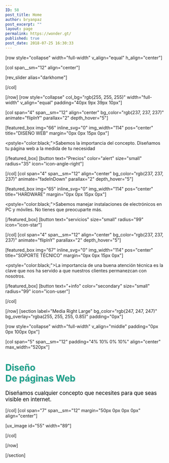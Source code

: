 ```yaml
---
ID: 58
post_title: Home
author: bryanpaz
post_excerpt: ""
layout: page
permalink: https://wonder.gt/
published: true
post_date: 2018-07-25 16:30:33
---
```

[row style="collapse" width="full-width" v_align="equal" h_align="center"]

[col span__sm="12" align="center"]

<p>[rev_slider alias="darkhome"]</p>

[/col]

[/row]
[row style="collapse" col_bg="rgb(255, 255, 255)" width="full-width" v_align="equal" padding="40px 9px 39px 10px"]

[col span="4" span__sm="12" align="center" bg_color="rgb(237, 237, 237)" animate="flipInY" parallax="2" depth_hover="5"]

[featured_box img="66" inline_svg="0" img_width="114" pos="center" title="DISEÑO WEB" margin="0px 0px 15px 0px"]

<pstyle="color:black;">Sabemos la importancia del concepto. Diseñamos tu página web a la medida de tu necesidad</p>

[/featured_box]
[button text="Precios" color="alert" size="small" radius="35" icon="icon-angle-right"]


[/col]
[col span="4" span__sm="12" align="center" bg_color="rgb(237, 237, 237)" animate="fadeInDown" parallax="2" depth_hover="5"]

[featured_box img="65" inline_svg="0" img_width="114" pos="center" title="HARDWARE" margin="0px 0px 15px 0px"]

<pstyle="color:black;">Sabemos manejar instalaciones de electrónicos en PC y móviles. No tienes que preocuparte más.</p>

[/featured_box]
[button text="servicios" size="small" radius="99" icon="icon-star"]


[/col]
[col span="4" span__sm="12" align="center" bg_color="rgb(237, 237, 237)" animate="flipInY" parallax="2" depth_hover="5"]

[featured_box img="67" inline_svg="0" img_width="114" pos="center" title="SOPORTE TÉCNICO" margin="0px 0px 15px 0px"]

<pstyle="color:black;">La importancia de una buena atención técnica es la clave que nos ha servido a que nuestros clientes permanezcan con nosotros.</p>

[/featured_box]
[button text="+info" color="secondary" size="small" radius="99" icon="icon-user"]


[/col]

[/row]
[section label="Media Right Large" bg_color="rgb(247, 247, 247)" bg_overlay="rgba(255, 255, 255, 0.85)" padding="0px"]

[row style="collapse" width="full-width" v_align="middle" padding="0px 0px 100px 0px"]

[col span="5" span__sm="12" padding="4% 10% 0% 10%" align="center" max_width="520px"]

<p></p>
<h1 style="color:#1A9F89;text-shadow: #EDEDED 3px 2px 0;">Diseño<br>De páginas Web</h1>
<p style="font-size:120%;color:black;">Diseñamos cualquier concepto que necesites para que seas visible en internet.</p>

[/col]
[col span="7" span__sm="12" margin="50px 0px 0px 0px" align="center"]

[ux_image id="55" width="89"]


[/col]

[/row]

[/section]